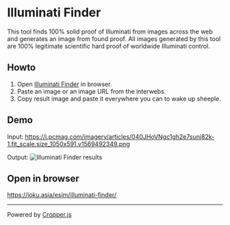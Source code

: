 # Illuminati Finder

This tool finds 100% solid proof of Illuminati from images across the web and generates an image from found proof. All images generated by this tool are 100% legitimate scientific hard proof of worldwide Illuminati control.

## Howto

1. Open [Illuminati Finder](https://joku.asia/esim/illuminati-finder/) in browser.
1. Paste an image or an image URL from the interwebs.
2. Copy result image and paste it everywhere you can to wake up sheeple.

## Demo

Input: 
https://i.pcmag.com/imagery/articles/040JHoVNgc1gh2e7sunj82k-1.fit_scale.size_1050x591.v1569492349.png

Output:
![Illuminati Finder results](https://storage.googleapis.com/olaviinha/github/linus-illu.jpg)

## Open in browser

https://joku.asia/esim/illuminati-finder/

---

Powered by [Cropper.js](https://github.com/fengyuanchen/cropperjs)
